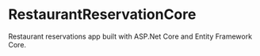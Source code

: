 # RestaurantReservationCore
Restaurant reservations app built with ASP.Net Core and Entity Framework Core.

